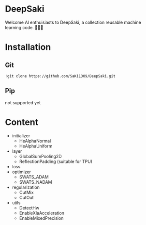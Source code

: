 # DeepSaki
Welcome AI enthuisiasts to DeepSaki, a collection reusable machine learning code. :muscle::robot::metal:

# Installation

## Git
```
!git clone https://github.com/SaKi1309/DeepSaki.git
```

## Pip
not supported yet

# Content
- initializer
  - HeAlphaNormal
  - HeAlphaUniform
- layer
  - GlobalSumPooling2D
  - ReflectionPadding (suitable for TPU)
- loss
- optimizer
  - SWATS_ADAM
  - SWATS_NADAM
- regularization
  - CutMix
  - CutOut 
- utils
  - DetectHw
  - EnableXlaAcceleration
  - EnableMixedPrecision

